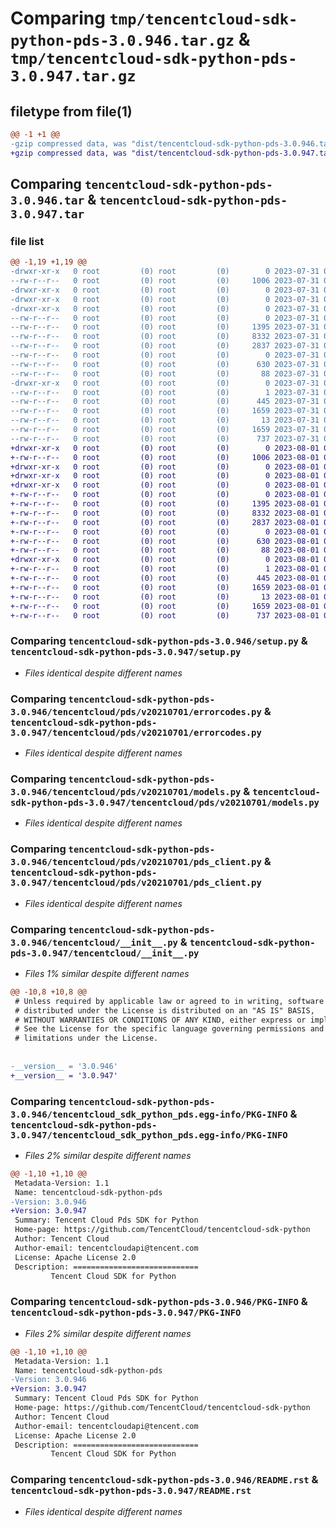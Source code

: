 # Comparing `tmp/tencentcloud-sdk-python-pds-3.0.946.tar.gz` & `tmp/tencentcloud-sdk-python-pds-3.0.947.tar.gz`

## filetype from file(1)

```diff
@@ -1 +1 @@
-gzip compressed data, was "dist/tencentcloud-sdk-python-pds-3.0.946.tar", last modified: Mon Jul 31 00:33:29 2023, max compression
+gzip compressed data, was "dist/tencentcloud-sdk-python-pds-3.0.947.tar", last modified: Tue Aug  1 00:53:32 2023, max compression
```

## Comparing `tencentcloud-sdk-python-pds-3.0.946.tar` & `tencentcloud-sdk-python-pds-3.0.947.tar`

### file list

```diff
@@ -1,19 +1,19 @@
-drwxr-xr-x   0 root         (0) root         (0)        0 2023-07-31 00:33:29.000000 tencentcloud-sdk-python-pds-3.0.946/
--rw-r--r--   0 root         (0) root         (0)     1006 2023-07-31 00:33:29.000000 tencentcloud-sdk-python-pds-3.0.946/setup.py
-drwxr-xr-x   0 root         (0) root         (0)        0 2023-07-31 00:33:29.000000 tencentcloud-sdk-python-pds-3.0.946/tencentcloud/
-drwxr-xr-x   0 root         (0) root         (0)        0 2023-07-31 00:33:29.000000 tencentcloud-sdk-python-pds-3.0.946/tencentcloud/pds/
-drwxr-xr-x   0 root         (0) root         (0)        0 2023-07-31 00:33:29.000000 tencentcloud-sdk-python-pds-3.0.946/tencentcloud/pds/v20210701/
--rw-r--r--   0 root         (0) root         (0)        0 2023-07-31 00:33:29.000000 tencentcloud-sdk-python-pds-3.0.946/tencentcloud/pds/v20210701/__init__.py
--rw-r--r--   0 root         (0) root         (0)     1395 2023-07-31 00:33:29.000000 tencentcloud-sdk-python-pds-3.0.946/tencentcloud/pds/v20210701/errorcodes.py
--rw-r--r--   0 root         (0) root         (0)     8332 2023-07-31 00:33:29.000000 tencentcloud-sdk-python-pds-3.0.946/tencentcloud/pds/v20210701/models.py
--rw-r--r--   0 root         (0) root         (0)     2837 2023-07-31 00:33:29.000000 tencentcloud-sdk-python-pds-3.0.946/tencentcloud/pds/v20210701/pds_client.py
--rw-r--r--   0 root         (0) root         (0)        0 2023-07-31 00:33:29.000000 tencentcloud-sdk-python-pds-3.0.946/tencentcloud/pds/__init__.py
--rw-r--r--   0 root         (0) root         (0)      630 2023-07-31 00:33:29.000000 tencentcloud-sdk-python-pds-3.0.946/tencentcloud/__init__.py
--rw-r--r--   0 root         (0) root         (0)       88 2023-07-31 00:33:29.000000 tencentcloud-sdk-python-pds-3.0.946/setup.cfg
-drwxr-xr-x   0 root         (0) root         (0)        0 2023-07-31 00:33:29.000000 tencentcloud-sdk-python-pds-3.0.946/tencentcloud_sdk_python_pds.egg-info/
--rw-r--r--   0 root         (0) root         (0)        1 2023-07-31 00:33:29.000000 tencentcloud-sdk-python-pds-3.0.946/tencentcloud_sdk_python_pds.egg-info/dependency_links.txt
--rw-r--r--   0 root         (0) root         (0)      445 2023-07-31 00:33:29.000000 tencentcloud-sdk-python-pds-3.0.946/tencentcloud_sdk_python_pds.egg-info/SOURCES.txt
--rw-r--r--   0 root         (0) root         (0)     1659 2023-07-31 00:33:29.000000 tencentcloud-sdk-python-pds-3.0.946/tencentcloud_sdk_python_pds.egg-info/PKG-INFO
--rw-r--r--   0 root         (0) root         (0)       13 2023-07-31 00:33:29.000000 tencentcloud-sdk-python-pds-3.0.946/tencentcloud_sdk_python_pds.egg-info/top_level.txt
--rw-r--r--   0 root         (0) root         (0)     1659 2023-07-31 00:33:29.000000 tencentcloud-sdk-python-pds-3.0.946/PKG-INFO
--rw-r--r--   0 root         (0) root         (0)      737 2023-07-31 00:33:29.000000 tencentcloud-sdk-python-pds-3.0.946/README.rst
+drwxr-xr-x   0 root         (0) root         (0)        0 2023-08-01 00:53:32.000000 tencentcloud-sdk-python-pds-3.0.947/
+-rw-r--r--   0 root         (0) root         (0)     1006 2023-08-01 00:53:32.000000 tencentcloud-sdk-python-pds-3.0.947/setup.py
+drwxr-xr-x   0 root         (0) root         (0)        0 2023-08-01 00:53:32.000000 tencentcloud-sdk-python-pds-3.0.947/tencentcloud/
+drwxr-xr-x   0 root         (0) root         (0)        0 2023-08-01 00:53:32.000000 tencentcloud-sdk-python-pds-3.0.947/tencentcloud/pds/
+drwxr-xr-x   0 root         (0) root         (0)        0 2023-08-01 00:53:32.000000 tencentcloud-sdk-python-pds-3.0.947/tencentcloud/pds/v20210701/
+-rw-r--r--   0 root         (0) root         (0)        0 2023-08-01 00:53:32.000000 tencentcloud-sdk-python-pds-3.0.947/tencentcloud/pds/v20210701/__init__.py
+-rw-r--r--   0 root         (0) root         (0)     1395 2023-08-01 00:53:32.000000 tencentcloud-sdk-python-pds-3.0.947/tencentcloud/pds/v20210701/errorcodes.py
+-rw-r--r--   0 root         (0) root         (0)     8332 2023-08-01 00:53:32.000000 tencentcloud-sdk-python-pds-3.0.947/tencentcloud/pds/v20210701/models.py
+-rw-r--r--   0 root         (0) root         (0)     2837 2023-08-01 00:53:32.000000 tencentcloud-sdk-python-pds-3.0.947/tencentcloud/pds/v20210701/pds_client.py
+-rw-r--r--   0 root         (0) root         (0)        0 2023-08-01 00:53:32.000000 tencentcloud-sdk-python-pds-3.0.947/tencentcloud/pds/__init__.py
+-rw-r--r--   0 root         (0) root         (0)      630 2023-08-01 00:53:32.000000 tencentcloud-sdk-python-pds-3.0.947/tencentcloud/__init__.py
+-rw-r--r--   0 root         (0) root         (0)       88 2023-08-01 00:53:32.000000 tencentcloud-sdk-python-pds-3.0.947/setup.cfg
+drwxr-xr-x   0 root         (0) root         (0)        0 2023-08-01 00:53:32.000000 tencentcloud-sdk-python-pds-3.0.947/tencentcloud_sdk_python_pds.egg-info/
+-rw-r--r--   0 root         (0) root         (0)        1 2023-08-01 00:53:32.000000 tencentcloud-sdk-python-pds-3.0.947/tencentcloud_sdk_python_pds.egg-info/dependency_links.txt
+-rw-r--r--   0 root         (0) root         (0)      445 2023-08-01 00:53:32.000000 tencentcloud-sdk-python-pds-3.0.947/tencentcloud_sdk_python_pds.egg-info/SOURCES.txt
+-rw-r--r--   0 root         (0) root         (0)     1659 2023-08-01 00:53:32.000000 tencentcloud-sdk-python-pds-3.0.947/tencentcloud_sdk_python_pds.egg-info/PKG-INFO
+-rw-r--r--   0 root         (0) root         (0)       13 2023-08-01 00:53:32.000000 tencentcloud-sdk-python-pds-3.0.947/tencentcloud_sdk_python_pds.egg-info/top_level.txt
+-rw-r--r--   0 root         (0) root         (0)     1659 2023-08-01 00:53:32.000000 tencentcloud-sdk-python-pds-3.0.947/PKG-INFO
+-rw-r--r--   0 root         (0) root         (0)      737 2023-08-01 00:53:32.000000 tencentcloud-sdk-python-pds-3.0.947/README.rst
```

### Comparing `tencentcloud-sdk-python-pds-3.0.946/setup.py` & `tencentcloud-sdk-python-pds-3.0.947/setup.py`

 * *Files identical despite different names*

### Comparing `tencentcloud-sdk-python-pds-3.0.946/tencentcloud/pds/v20210701/errorcodes.py` & `tencentcloud-sdk-python-pds-3.0.947/tencentcloud/pds/v20210701/errorcodes.py`

 * *Files identical despite different names*

### Comparing `tencentcloud-sdk-python-pds-3.0.946/tencentcloud/pds/v20210701/models.py` & `tencentcloud-sdk-python-pds-3.0.947/tencentcloud/pds/v20210701/models.py`

 * *Files identical despite different names*

### Comparing `tencentcloud-sdk-python-pds-3.0.946/tencentcloud/pds/v20210701/pds_client.py` & `tencentcloud-sdk-python-pds-3.0.947/tencentcloud/pds/v20210701/pds_client.py`

 * *Files identical despite different names*

### Comparing `tencentcloud-sdk-python-pds-3.0.946/tencentcloud/__init__.py` & `tencentcloud-sdk-python-pds-3.0.947/tencentcloud/__init__.py`

 * *Files 1% similar despite different names*

```diff
@@ -10,8 +10,8 @@
 # Unless required by applicable law or agreed to in writing, software
 # distributed under the License is distributed on an "AS IS" BASIS,
 # WITHOUT WARRANTIES OR CONDITIONS OF ANY KIND, either express or implied.
 # See the License for the specific language governing permissions and
 # limitations under the License.
 
 
-__version__ = '3.0.946'
+__version__ = '3.0.947'
```

### Comparing `tencentcloud-sdk-python-pds-3.0.946/tencentcloud_sdk_python_pds.egg-info/PKG-INFO` & `tencentcloud-sdk-python-pds-3.0.947/tencentcloud_sdk_python_pds.egg-info/PKG-INFO`

 * *Files 2% similar despite different names*

```diff
@@ -1,10 +1,10 @@
 Metadata-Version: 1.1
 Name: tencentcloud-sdk-python-pds
-Version: 3.0.946
+Version: 3.0.947
 Summary: Tencent Cloud Pds SDK for Python
 Home-page: https://github.com/TencentCloud/tencentcloud-sdk-python
 Author: Tencent Cloud
 Author-email: tencentcloudapi@tencent.com
 License: Apache License 2.0
 Description: ============================
         Tencent Cloud SDK for Python
```

### Comparing `tencentcloud-sdk-python-pds-3.0.946/PKG-INFO` & `tencentcloud-sdk-python-pds-3.0.947/PKG-INFO`

 * *Files 2% similar despite different names*

```diff
@@ -1,10 +1,10 @@
 Metadata-Version: 1.1
 Name: tencentcloud-sdk-python-pds
-Version: 3.0.946
+Version: 3.0.947
 Summary: Tencent Cloud Pds SDK for Python
 Home-page: https://github.com/TencentCloud/tencentcloud-sdk-python
 Author: Tencent Cloud
 Author-email: tencentcloudapi@tencent.com
 License: Apache License 2.0
 Description: ============================
         Tencent Cloud SDK for Python
```

### Comparing `tencentcloud-sdk-python-pds-3.0.946/README.rst` & `tencentcloud-sdk-python-pds-3.0.947/README.rst`

 * *Files identical despite different names*

